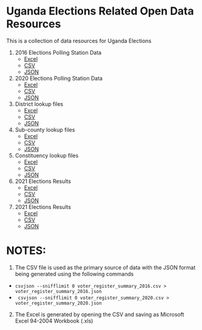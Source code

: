 # Uganda Elections Related Open Data Resources 

This is a collection of data resources for Uganda Elections 

1. 2016 Elections Polling Station Data
   - [Excel](voter_register_summary_2016.xls)
   - [CSV](voter_register_summary_2016.csv)
   - [JSON](voter_register_summary_2016.json)
2. 2020 Elections Polling Station Data 
   - [Excel](voter_register_summary_2020.xls)
   - [CSV](voter_register_summary_2020.csv)
   - [JSON](voter_register_summary_2020.json)
3. District lookup files 
   - [Excel](district_lookup/uganda_districts_2020.xlsx)
   - [CSV](district_lookup/uganda_districts_2020.csv)
   - [JSON](district_lookup/uganda_districts_2020.json)
4. Sub-county lookup files
   - [Excel](subcounty_lookup/uganda_subcounties_2020.xlsx)
   - [CSV](subcounty_lookup/uganda_subcounties_2020.csv)
   - [JSON](subcounty_lookup/uganda_subcounties_2020.json)
5. Constituency lookup files 
   - [Excel](constituency_lookup/uganda_constituencies_2020.xlsx)
   - [CSV](constituency_lookup/uganda_constituencies_2020.csv)
   - [JSON](constituency_lookup/uganda_constituencies_2020.json)
6. 2021 Elections Results 
   - [Excel](results/2021/presidential_results.xls)
   - [CSV](results/2021/presidential_results.csv)
   - [JSON](results/2021/presidential_results.json)   
7. 2021 Elections Results
   - [Excel](results/2021/nullified_polling_stations_2020.xls)
   - [CSV](results/2021/nullified_polling_stations_2020.csv)
   - [JSON](results/2021/nullified_polling_stations_2020.json)

     
NOTES:
========
1. The CSV file is used as the primary source of data with the JSON format being generated using the following commands 
- `csvjson --snifflimit 0 voter_register_summary_2016.csv >  voter_register_summary_2016.json`
- ` csvjson --snifflimit 0 voter_register_summary_2020.csv >  voter_register_summary_2020.json`
2. The Excel is generated by opening the CSV and saving as Microsoft Excel 94-2004 Workbook (.xls) 